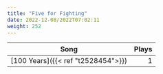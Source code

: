 ```yaml
---
title: "Five for Fighting"
date: 2022-12-08/2022T07:02:11
weight: 252
---
```




 Song | Plays 
----- | -----:
[100 Years]({{< ref "t2528454">}}) | 1
